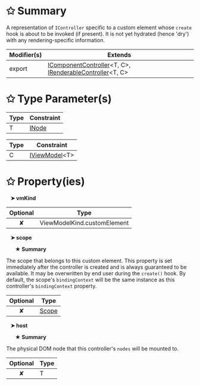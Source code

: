 # &#10025; Summary

A representation of `IController` specific to a custom element whose `create` hook is about to be invoked (if present).
It is not yet hydrated (hence 'dry') with any rendering-specific information.

| Modifier(s)                            | Extends                                    |
|----------------------------------------|--------------------------------------------|
| export | [IComponentController](/runtime/interface/lifecycle/icomponentcontroller.md)&lt;T, C&gt;, [IRenderableController](/runtime/interface/lifecycle/irenderablecontroller.md)&lt;T, C&gt; |

# &#10025; Type Parameter(s)

| Type | Constraint                               |
| ---- | ---------------------------------------- |
| T    | [INode](/runtime/interface/dom/inode.md) |

| Type | Constraint                                                        |
| ---- | ----------------------------------------------------------------- |
| C    | [IViewModel](/runtime/interface/lifecycle/iviewmodel.md)&lt;T&gt; |

# &#10025; Property(ies)

&nbsp;&nbsp; **&#10148; vmKind**

| Optional                           | Type                         |
|:----------------------------------:|------------------------------|
| ✘ | ViewModelKind.customElement |

&nbsp;&nbsp; **&#10148; scope**

&nbsp;&nbsp;&nbsp;&nbsp;&nbsp; **&#9733; Summary**

The scope that belongs to this custom element. This property is set immediately after the controller is created and is always guaranteed to be available.
It may be overwritten by end user during the `create()` hook.
By default, the scope's `bindingContext` will be the same instance as this controller's `bindingContext` property.

| Optional                           | Type                         |
|:----------------------------------:|------------------------------|
| ✘ | [Scope](/runtime/observation/class/binding-context/scope.md) |

&nbsp;&nbsp; **&#10148; host**

&nbsp;&nbsp;&nbsp;&nbsp;&nbsp; **&#9733; Summary**

The physical DOM node that this controller's `nodes` will be mounted to.

| Optional                           | Type                         |
|:----------------------------------:|------------------------------|
| ✘ | T |